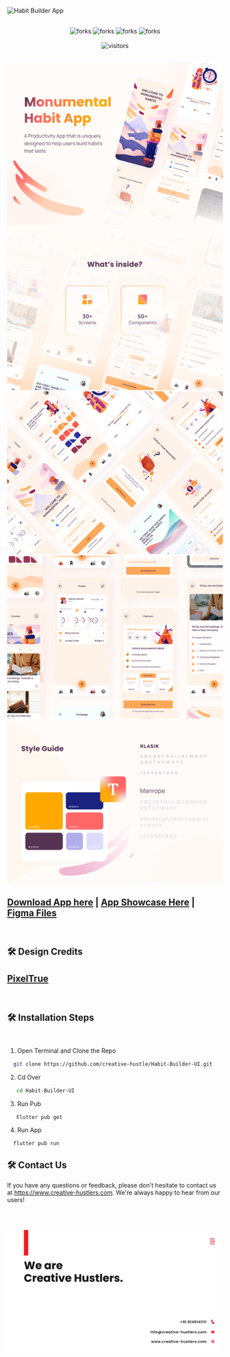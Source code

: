 ![Habit Builder App](https://socialify.git.ci/creative-hustle/Habit-Builder-UI/image?description=1&descriptionEditable=Simple%20%26%20Beautiful%20App%20UI%20Using%20Flutter%20Framework.%0A%0A&font=Rokkitt&forks=1&logo=https%3A%2F%2Fraw.githubusercontent.com%2Fcreative-hustle%2FHabit-Builder-UI%2Fmain%2Fmedia%2Flogo.png&name=1&pattern=Floating%20Cogs&pulls=1&stargazers=1&theme=Light)

<br/>

<!-------------Swags------------------------->

<div align="center">


<img src="https://forthebadge.com/images/badges/built-with-love.svg" alt=" forks"/>
<img src="https://forthebadge.com/images/badges/built-by-developers.svg" alt=" forks"/>
<img src="https://forthebadge.com/images/badges/makes-people-smile.svg" alt=" forks"/>
<img src="https://forthebadge.com/images/badges/powered-by-coffee.svg" alt=" forks"/>

</div>
<br/>
<div align="center">
<img src="https://komarev.com/ghpvc/?username=CHA-Habit-Builder-UI&style=for-the-badge&label=EXPLORED+BY&color=brightgreen" height="35" alt="visitors"/>
</div>
<br/>

![Group 1](https://raw.githubusercontent.com/creative-hustle/Habit-Builder-UI/main/media/1.png)
![Group 2](https://raw.githubusercontent.com/creative-hustle/Habit-Builder-UI/main/media/2.png)
![Group 3](https://raw.githubusercontent.com/creative-hustle/Habit-Builder-UI/main/media/3.png)
![Group 4](https://raw.githubusercontent.com/creative-hustle/Habit-Builder-UI/main/media/4.png)
![Group 5](https://raw.githubusercontent.com/creative-hustle/Habit-Builder-UI/main/media/5.png)


## [Download App here](https://drive.google.com/file/d/1fH7XJyV9TsDmOm0VN1yNJIh6HQLXHTYh/view?usp=sharing) |  [App Showcase Here](https://play.google.com/store/apps/details?id=com.ch.habitbuilder) | [Figma Files](https://www.figma.com/file/uMbfTjnw09qGUFMSwgFLRt/Pixel-True---Habit-Builder-UI-Kit?node-id=0-1)


<br/>

## 🛠️ Design Credits

## [PixelTrue](https://www.pixeltrue.com/)


<br/>

## 🛠️ Installation Steps


<br/>


1. Open Terminal and Clone the Repo

```bash
  git clone https://github.com/creative-hustle/Habit-Builder-UI.git
```
2. Cd Over

```bash
   cd Habit-Builder-UI
```
3. Run Pub
```
   Flutter pub get
```
4. Run App
```
  flutter pub run
```

## 🛠️ Contact Us
If you have any questions or feedback, please don't hesitate to contact us at https://www.creative-hustlers.com. We're always happy to hear from our users!

<br/>
<br/>

<a href="https://www.creative-hustlers.com"><img src="https://github.com/creative-hustle/Habit-Builder-UI/blob/main/media/banner.png?raw=true" alt="Description of image"></a>